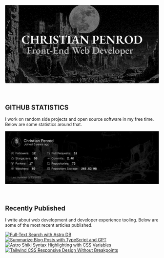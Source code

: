 
<picture>
  <source media="(prefers-color-scheme: dark)" srcset="assets/banner.dark.png?v=eaec2577-86a4-4419-b2c1-2987f2dcde94" width="843px" />
  <source media="(prefers-color-scheme: light)" srcset="assets/banner.light.png?v=eaec2577-86a4-4419-b2c1-2987f2dcde94" width="843px" />
  <img src="assets/banner.dark.png?v=eaec2577-86a4-4419-b2c1-2987f2dcde94" alt="Banner" width="843px" />
</picture>
<br />
<br />
<br />
<h2>GITHUB STATISTICS</h2>
<p>I work on random side projects and open source software in my free time. Below are some statistics around that.</p>
<picture>
  <source media="(prefers-color-scheme: dark)" srcset="assets/statistics.dark.png?v=eaec2577-86a4-4419-b2c1-2987f2dcde94" width="843px" />
  <source media="(prefers-color-scheme: light)" srcset="assets/statistics.light.png?v=eaec2577-86a4-4419-b2c1-2987f2dcde94" width="843px" />
  <img src="assets/statistics.dark.png?v=eaec2577-86a4-4419-b2c1-2987f2dcde94" alt="Github Statistics" width="843px" />
</picture>
<br />
<br />
<br />
<h2>Recently Published</h2>
<p>I write about web development and developer experience tooling. Below are some of the most recent articles published.</p>
<a href="https://christianpenrod.com/blog/full-text-search-with-astro-db"><img src="https://christianpenrod.com/blog/full-text-search-with-astro-db.png?v=eaec2577-86a4-4419-b2c1-2987f2dcde94" alt="Full-Text Search with Astro DB" width="421px" /></a>
<a href="https://christianpenrod.com/blog/summarize-blog-posts-with-typescript-and-gpt"><img src="https://christianpenrod.com/blog/summarize-blog-posts-with-typescript-and-gpt.png?v=eaec2577-86a4-4419-b2c1-2987f2dcde94" alt="Summarize Blog Posts with TypeScript and GPT" width="421px" /></a>
<a href="https://christianpenrod.com/blog/astro-shiki-syntax-highlighting-with-css-variables"><img src="https://christianpenrod.com/blog/astro-shiki-syntax-highlighting-with-css-variables.png?v=eaec2577-86a4-4419-b2c1-2987f2dcde94" alt="Astro Shiki Syntax Highlighting with CSS Variables" width="421px" /></a>
<a href="https://christianpenrod.com/blog/tailwindcss-responsive-design-without-breakpoints"><img src="https://christianpenrod.com/blog/tailwindcss-responsive-design-without-breakpoints.png?v=eaec2577-86a4-4419-b2c1-2987f2dcde94" alt="Tailwind CSS Responsive Design Without Breakpoints" width="421px" /></a>
